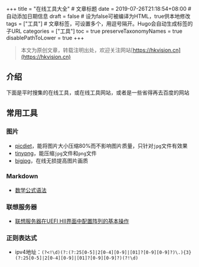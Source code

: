 +++
title = "在线工具大全"  # 文章标题
date = 2019-07-26T21:18:54+08:00  # 自动添加日期信息
draft = false  # 设为false可被编译为HTML，true供本地修改
tags = ["工具"]  # 文章标签，可设置多个，用逗号隔开。Hugo会自动生成标签的子URL
categories = ["工具"]
toc = true
preserveTaxonomyNames = true
disablePathToLower = true
+++

> 本文为原创文章，转载注明出处，欢迎关注网站[https://hkvision.cn](https://hkvision.cn)

## 介绍
下面是平时搜集的在线工具，或在线工具网站，或者是一些省得再去百度的网站

## 常用工具
### 图片
- [picdiet][picdiet]，能将图片大小压缩80%而不影响图片质量，只针对`jpg`文件有效果
- [tinypng][tinypng]，能压缩`jpg`文件和`png`文件
- [bigjpg][bigjpg]，在线无损提高图片画质

### Markdown

- [数学公式语法](https://www.jianshu.com/p/e74eb43960a1)

### 联想服务器
- [联想服务器在UEFI HII界面中配置阵列的基本操作][lenovo-uefi-hii-raid]

### 正则表达式
- ipv4地址：`(?<!\d)(?:(?:25[0-5]|2[0-4][0-9]|[01]?[0-9][0-9]?)\.){3}(?:25[0-5]|2[0-4][0-9]|[01]?[0-9][0-9]?)(?!\d)`



[picdiet]: https://www.picdiet.com/
[tinypng]: https://tinypng.com/
[lenovo-uefi-hii-raid]: https://iknow.lenovo.com.cn/detail/dc_154455.html
[bigjpg]: https://bigjpg.com/
